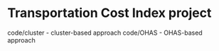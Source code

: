 Transportation Cost Index project
===

code/cluster - cluster-based approach
code/OHAS - OHAS-based approach